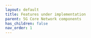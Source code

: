 ```yaml
---
layout: default
title: Features under implementation
parent: 5G Core Network components
has_children: false
nav_order: 1
---
```

